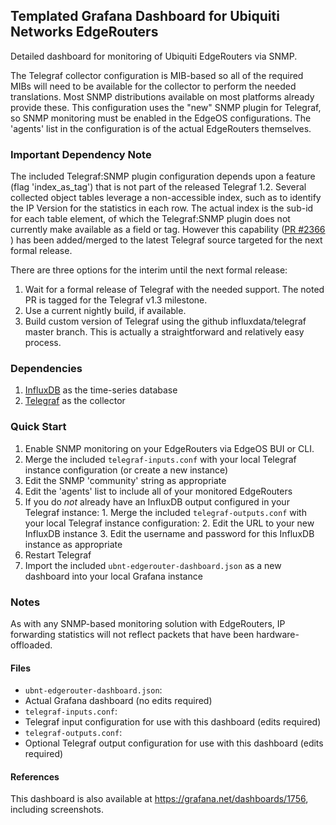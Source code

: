 ## Templated Grafana Dashboard for Ubiquiti Networks EdgeRouters

Detailed dashboard for monitoring of Ubiquiti EdgeRouters via SNMP.


The Telegraf collector configuration is MIB-based so all of the required MIBs will need to be available for the collector to perform the needed translations.  Most SNMP distributions available on most platforms already provide these.  This configuration uses the "new" SNMP plugin for Telegraf, so SNMP monitoring must be enabled in the EdgeOS configurations.  The 'agents' list in the configuration is of the actual EdgeRouters themselves.


### Important Dependency Note
The included Telegraf:SNMP plugin configuration depends upon a feature (flag 'index_as_tag') that is not part of the released Telegraf 1.2.
Several collected object tables leverage a non-accessible index, such as to identify the IP Version for the statistics in each row.  The actual index is the sub-id for each table element, of which the Telegraf:SNMP plugin does not currently make available as a field or tag.  However this capability ([PR #2366](https://github.com/influxdata/telegraf/pull/2366) ) has been added/merged to the latest Telegraf source targeted for the next formal release.

There are three options for the interim until the next formal release:
 1.  Wait for a formal release of Telegraf with the needed support.  The noted PR is tagged for the Telegraf v1.3 milestone.  
 2.  Use a current nightly build, if available.
 3.  Build custom version of Telegraf using the github influxdata/telegraf master branch.  This is actually a straightforward and relatively easy process.


### Dependencies
1. [InfluxDB](https://docs.influxdata.com/influxdb/) as the time-series database
2. [Telegraf](https://docs.influxdata.com/telegraf/) as the collector


### Quick Start
1. Enable SNMP monitoring on your EdgeRouters via EdgeOS BUI or CLI.
2. Merge the included `telegraf-inputs.conf` with your local Telegraf instance configuration (or create a new instance)
  1. Edit the SNMP 'community' string as appropriate
  2. Edit the 'agents' list to include all of your monitored EdgeRouters
  3. If you do _not_ already have an InfluxDB output configured in your Telegraf instance:
    1. Merge the included `telegraf-outputs.conf` with your local Telegraf instance configuration:
    2. Edit the URL to your new InfluxDB instance
    3. Edit the username and password for this InfluxDB instance as appropriate
3.  Restart Telegraf
4.  Import the included `ubnt-edgerouter-dashboard.json` as a new dashboard into your local Grafana instance


### Notes
As with any SNMP-based monitoring solution with EdgeRouters, IP forwarding statistics will not reflect packets that have been hardware-offloaded.


#### Files
- `ubnt-edgerouter-dashboard.json`:
 - Actual Grafana dashboard (no edits required)
- `telegraf-inputs.conf`:
 - Telegraf input configuration for use with this dashboard (edits required)
- `telegraf-outputs.conf`:
 - Optional Telegraf output configuration for use with this dashboard (edits required)


#### References
This dashboard is also available at https://grafana.net/dashboards/1756, including screenshots.
